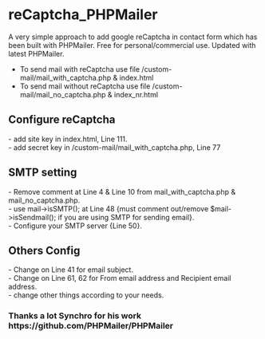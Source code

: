 # reCaptcha_PHPMailer
A very simple approach to add google reCaptcha in contact form which has been built with PHPMailer. Free for personal/commercial use. Updated with latest PHPMailer.

- To send mail with reCaptcha use file /custom-mail/mail_with_captcha.php & index.html
- To send mail without reCaptcha use file /custom-mail/mail_no_captcha.php & index_nr.html
<h2>Configure reCaptcha</h2>
- add site key in index.html, Line 111.<br>
- add secret key in /custom-mail/mail_with_captcha.php, Line 77<br>

<h2>SMTP setting</h2>
- Remove comment at Line 4 & Line 10 from mail_with_captcha.php & mail_no_captcha.php.<br>
- use mail->isSMTP(); at Line 48 {must comment out/remove $mail->isSendmail(); if you are using SMTP for sending email}.<br>
- Configure your SMTP server {Line 50}.<br>

<h2>Others Config</h2>
- Change on Line 41 for email subject.<br>
- Change on Line 61, 62 for From email address and Recipient email address.<br>
- change other things according to your needs.<br>

<h3> Thanks a lot Synchro for his work https://github.com/PHPMailer/PHPMailer</h3>
